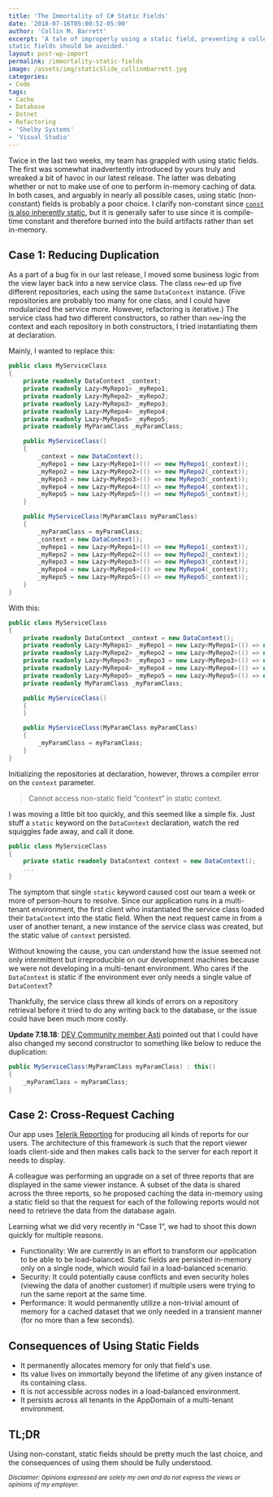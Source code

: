 ```yaml
---
title: 'The Immortality of C# Static Fields'
date: '2018-07-16T05:00:52-05:00'
author: 'Collin M. Barrett'
excerpt: 'A tale of improperly using a static field, preventing a colleague from doing the same, and a primer on why
static fields should be avoided.'
layout: post-wp-import
permalink: /immortality-static-fields
image: /assets/img/staticSlide_collinmbarrett.jpg
categories:
- Code
tags:
- Cache
- Database
- Dotnet
- Refactoring
- 'Shelby Systems'
- 'Visual Studio'
---
```


Twice in the last two weeks, my team has grappled with using static fields. The first was somewhat inadvertently
introduced by yours truly and wreaked a bit of havoc in our latest release. The latter was debating whether or not to
make use of one to perform in-memory caching of data. In both cases, and arguably in nearly all possible cases, using
static (non-constant) fields is probably a poor choice. I clarify non-constant since [`const` is also inherently
static](https://stackoverflow.com/questions/408192/why-cant-i-have-public-static-const-string-s-stuff-in-my-class/408201#408201),
but it is generally safer to use since it is compile-time constant and therefore burned into the build artifacts rather
than set in-memory.

## Case 1: Reducing Duplication

As a part of a bug fix in our last release, I moved some business logic from the view layer back into a new service
class. The class `new`-ed up five different repositories, each using the same `DataContext` instance. (Five repositories
are probably too many for one class, and I could have modularized the service more. However, refactoring is iterative.)
The service class had two different constructors, so rather than `new`-ing the context and each repository in both
constructors, I tried instantiating them at declaration.

Mainly, I wanted to replace this:

```csharp
public class MyServiceClass
{
    private readonly DataContext _context;
    private readonly Lazy<MyRepo1> _myRepo1;
    private readonly Lazy<MyRepo2> _myRepo2;
    private readonly Lazy<MyRepo3> _myRepo3;
    private readonly Lazy<MyRepo4> _myRepo4;
    private readonly Lazy<MyRepo5> _myRepo5;
    private readonly MyParamClass _myParamClass;

    public MyServiceClass()
    {
        _context = new DataContext();
        _myRepo1 = new Lazy<MyRepo1>(() => new MyRepo1(_context));
        _myRepo2 = new Lazy<MyRepo2>(() => new MyRepo2(_context));
        _myRepo3 = new Lazy<MyRepo3>(() => new MyRepo3(_context));
        _myRepo4 = new Lazy<MyRepo4>(() => new MyRepo4(_context));
        _myRepo5 = new Lazy<MyRepo5>(() => new MyRepo5(_context));
    }

    public MyServiceClass(MyParamClass myParamClass)
    {
        _myParamClass = myParamClass;
        _context = new DataContext();
        _myRepo1 = new Lazy<MyRepo1>(() => new MyRepo1(_context));
        _myRepo2 = new Lazy<MyRepo2>(() => new MyRepo2(_context));
        _myRepo3 = new Lazy<MyRepo3>(() => new MyRepo3(_context));
        _myRepo4 = new Lazy<MyRepo4>(() => new MyRepo4(_context));
        _myRepo5 = new Lazy<MyRepo5>(() => new MyRepo5(_context));
    }
}
```

With this:

```csharp
public class MyServiceClass
{
    private readonly DataContext _context = new DataContext();
    private readonly Lazy<MyRepo1> _myRepo1 = new Lazy<MyRepo1>(() => new MyRepo1(_context));
    private readonly Lazy<MyRepo2> _myRepo2 = new Lazy<MyRepo2>(() => new MyRepo2(_context));
    private readonly Lazy<MyRepo3> _myRepo3 = new Lazy<MyRepo3>(() => new MyRepo3(_context));
    private readonly Lazy<MyRepo4> _myRepo4 = new Lazy<MyRepo4>(() => new MyRepo4(_context));
    private readonly Lazy<MyRepo5> _myRepo5 = new Lazy<MyRepo5>(() => new MyRepo5(_context));
    private readonly MyParamClass _myParamClass;

    public MyServiceClass()
    {
    }

    public MyServiceClass(MyParamClass myParamClass)
    {
        _myParamClass = myParamClass;
    }
}
```

Initializing the repositories at declaration, however, throws a compiler error on the `context` parameter.

> Cannot access non-static field “context” in static context.

I was moving a little bit too quickly, and this seemed like a simple fix. Just stuff a `static` keyword on the `DataContext` declaration, watch the red squiggles fade away, and call it done.

```csharp
public class MyServiceClass
{
    private static readonly DataContext context = new DataContext();
    ...
}
```

The symptom that single `static` keyword caused cost our team a week or more of person-hours to resolve. Since our application runs in a multi-tenant environment, the first client who instantiated the service class loaded their `DataContext` into the static field. When the next request came in from a user of another tenant, a new instance of the service class was created, but the static value of `context` persisted.

Without knowing the cause, you can understand how the issue seemed not only intermittent but irreproducible on our development machines because we were not developing in a multi-tenant environment. Who cares if the `DataContext` is static if the environment ever only needs a single value of `DataContext`?

Thankfully, the service class threw all kinds of errors on a repository retrieval before it tried to do any writing back to the database, or the issue could have been much more costly.

**Update 7.18.18**: [DEV Community member Asti](https://dev.to/asti) pointed out that I could have also changed my second constructor to something like below to reduce the duplication:

```csharp
public MyServiceClass(MyParamClass myParamClass) : this()
{
    _myParamClass = myParamClass;
}
```

## Case 2: Cross-Request Caching

Our app uses [Telerik Reporting](https://www.telerik.com/products/reporting.aspx) for producing all kinds of reports for our users. The architecture of this framework is such that the report viewer loads client-side and then makes calls back to the server for each report it needs to display.

A colleague was performing an upgrade on a set of three reports that are displayed in the same viewer instance. A subset of the data is shared across the three reports, so he proposed caching the data in-memory using a static field so that the request for each of the following reports would not need to retrieve the data from the database again.

Learning what we did very recently in “Case 1”, we had to shoot this down quickly for multiple reasons.

- Functionality: We are currently in an effort to transform our application to be able to be load-balanced. Static fields are persisted in-memory only on a single node, which would fail in a load-balanced scenario.
- Security: It could potentially cause conflicts and even security holes (viewing the data of another customer) if multiple users were trying to run the same report at the same time.
- Performance: It would permanently utilize a non-trivial amount of memory for a cached dataset that we only needed in a transient manner (for no more than a few seconds).

## Consequences of Using Static Fields

- It permanently allocates memory for only that field's use.
- Its value lives on immortally beyond the lifetime of any given instance of its containing class.
- It is not accessible across nodes in a load-balanced environment.
- It persists across all tenants in the AppDomain of a multi-tenant environment.

## TL;DR

Using non-constant, static fields should be pretty much the last choice, and the consequences of using them should be fully understood.

*<small>Disclaimer: Opinions expressed are solely my own and do not express the views or opinions of my employer.</small>*